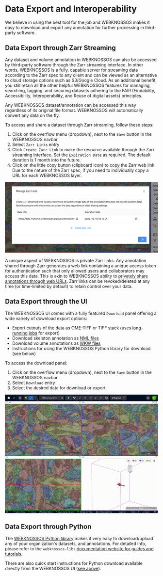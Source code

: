 # Data Export and Interoperability

We believe in using the best tool for the job and WEBKNOSSOS makes it easy to download and export any annotation for further processing in third-party software.

## Data Export through Zarr Streaming 

Any dataset and volume annotation in WEBKNOSSOS can also be accessed by third-party software through the Zarr streaming interface. In other words, WEBKNOSSOS is a fully, capable server for streaming data according to the Zarr spec to any client and can be viewed as an alternative to cloud storage options such as S3/Google Cloud. 
As an additional benefit, you still retain all the other helpful WEBKNOSSOS features for managing, searching, tagging, and securing datasets adhering to the FAIR (Findability, Accessibility, Interoperability, and Reuse of digital assets) principles.

Any WEBKNOSSOS dataset/annotation can be accessed this way regardless of its original file format. WEBKNOSSOS will automatically convert any data on the fly.

To access and share a dataset through Zarr streaming, follow these steps:

1. Click on the overflow menu (dropdown), next to the `Save` button in the WEBKNOSSOS navbar
2. Select `Zarr Links` entry
3. Click `Create Zarr Link` to make the resource available through the Zarr streaming interface. Set the `Expiration Date` as required. The default duration is 1 month into the future.
4. Click on the little copy button (clipboard icon) to copy the Zarr web link. Due to the nature of the Zarr spec, if you need to individually copy a URL for each WEBKNOSSOS layer.

![The Zarr Link dialog for sharing a dataset/annotation as a Zarr source for streaming to third-party services.](images/zarr_links.jpeg)

A unique aspect of WEBKNOSSOS is private Zarr links. Any annotation shared through Zarr generates a web link containing a unique access token for authentication such that only allowed users and collaborators may access this data. This is akin to WEBKNOSSOS ability to [privately share annotations through web URLs](./sharing.md#annotation-sharing). Zarr links can be revoked/deleted at any time (or time-limited by default) to retain control over your data.

## Data Export through the UI

The WEBKNOSSOS UI comes with a fully featured `Download` panel offering a wide variety of download export options:

- Export cutouts of the data as OME-TIFF or TIFF stack (uses [long-running jobs](./jobs.md) for export)
- Download skeleton annotation as [NML files](./data_formats.md#nml-files)
- Download volume annotations as [WKW files](./data_formats.md#wkw-datasets)
- Instructions for using the WEBKNOSSOS Python library for download (see below)

To access the download panel:

1. Click on the overflow menu (dropdown), next to the `Save` button in the WEBKNOSSOS navbar
2. Select `Download` entry
3. Select the desired data for download or export 

![The "Download" dialog for exporting and downloading annotations and dataset layers. WebKnossos offers downloads as Tif stacks, the native WEBKNOSSOS file formats, and through the Python library.](images/download_dialog.gif)

## Data Export through Python

The [WEBKNOSSOS Python library](https://docs.webknossos.org/webknossos-py/index.html) makes it very easy to download/upload any of your organization's datasets, and annotations. For detailed info, please refer to the `webknossos-libs` [documentation website for guides and tutorials](https://docs.webknossos.org/webknossos-py/index.html).

There are also quick start instructions for Python download available directly from the WEBKNOSSOS UI ([see above](./export.md#data-export-through-the-ui)).